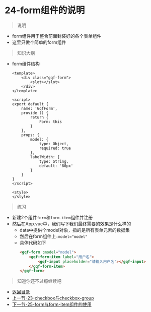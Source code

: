 # 24-form组件的说明

> 说明

* form组件用于整合前面封装好的各个表单组件
* 这里只做个简单的form组件 

> 知识大纲

* form组件结构
    ```vue
    <template>
        <div class="gqf-form">
            <slot></slot>
        </div>
    </template>

    <script>
    export default {
        name: 'GqfForm',
        provide () {
            return {
                Form: this
            }
        },
        props: {
            model: {
                type: Object,
                required: true
            },
            labelWidth: {
                type: String,
                default: '80px'
            }
        }
    }
    </script>

    <style>
    </style>
    ```

> 练习

* 新建2个组件`form`和`form-item`组件并注册
* 然后在App.vue中，我们写下我们最终需要的效果是什么样的
    * data中提供个model对象，指的是所有表单元素的数据集
    * 然后在form组件上`:model="model"`
    * 具体代码如下
        ```html
        <gqf-form :model="model">
            <gqf-form-item label="用户名">
                <gqf-input placeholder="请输入用户名"></gqf-input>
            </gqf-form-item>
        </gqf-form>        
        ``` 

> 知道你还不过瘾继续吧       

* [返回目录](../../README.md)
* [上一节-23-checkbox与checkbox-group](../23-checkbox与checkbox-group/checkbox与checkbox-group.md)
* [下一节-25-form与form-item组件的使用](../25-form与form-item组件的使用/form与form-item组件的使用.md)